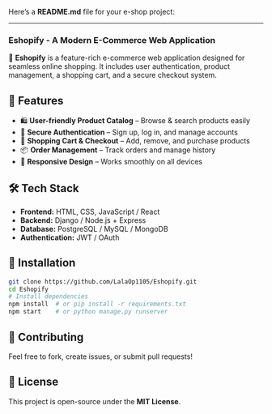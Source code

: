 Here’s a **README.md** file for your e-shop project:  

---

### **Eshopify - A Modern E-Commerce Web Application**  

🚀 **Eshopify** is a feature-rich e-commerce web application designed for seamless online shopping. It includes user authentication, product management, a shopping cart, and a secure checkout system.  

## 🌟 **Features**  
- 🛍️ **User-friendly Product Catalog** – Browse & search products easily  
- 🔐 **Secure Authentication** – Sign up, log in, and manage accounts  
- 🛒 **Shopping Cart & Checkout** – Add, remove, and purchase products  
- 📦 **Order Management** – Track orders and manage history  
- 📱 **Responsive Design** – Works smoothly on all devices  

## 🛠 **Tech Stack**  
- **Frontend:** HTML, CSS, JavaScript / React  
- **Backend:** Django / Node.js + Express  
- **Database:** PostgreSQL / MySQL / MongoDB  
- **Authentication:** JWT / OAuth  

## 🚀 **Installation**  
```bash
git clone https://github.com/LalaOp1105/Eshopify.git
cd Eshopify
# Install dependencies
npm install  # or pip install -r requirements.txt
npm start    # or python manage.py runserver
```

## 🤝 **Contributing**  
Feel free to fork, create issues, or submit pull requests!  

## 📜 **License**  
This project is open-source under the **MIT License**.
